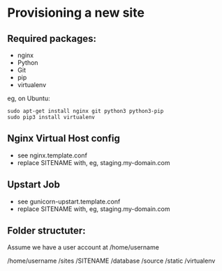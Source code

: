 Provisioning a new site
=======================

## Required packages:

* nginx
* Python
* Git
* pip
* virtualenv

eg, on Ubuntu:

	sudo apt-get install nginx git python3 python3-pip
	sudo pip3 install virtualenv

## Nginx Virtual Host config

* see nginx.template.conf
* replace SITENAME with, eg, staging.my-domain.com

## Upstart Job

* see gunicorn-upstart.template.conf
* replace SITENAME with, eg, staging.my-domain.com

## Folder structuter:
Assume we have a user account at /home/username

/home/username
	/sites
		/SITENAME
			/database
			/source
			/static
			/virtualenv
